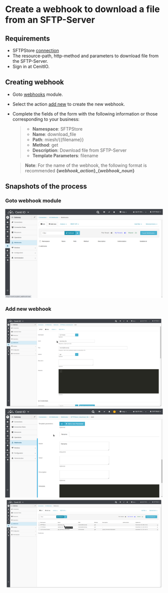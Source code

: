 # Create a webhook to download a file from an SFTP-Server

## Requirements

* SFTPStore [connection](../connections/SFTPStore-connection.md)
* The resource-path, http-method and parameters to download file from the SFTP-Server.
* Sign in at CenitIO.[<i class="fa fa-external-link" aria-hidden="true"></i>](https://cenit.io/users/sign_in)

## Creating webhook

* Goto [webhooks](https://cenit.io/plain_webhook) module.
* Select the action [add new](https://cenit.io/plain_webhook/new) to create the new webhook.
* Complete the fields of the form with the following information or those corresponding to your business:

    >- **Namespace**: SFTPStore
    >- **Name**: download_file
    >- **Path**: miesh/{{filename}}
    >- **Method**: get
    >- **Description**: Download file from SFTP-Server
    >- **Template Parameters**: filename

    > **Note**: For the name of the webhook, the following format is recommended **{*webhook_action*}\_{*webhook_noun*}**

## Snapshots of the process

### Goto webhook module

   ![](../assets/snapshots/sftp-store-wh/snapshots-001.png)
    
### Add new webhook

   ![](../assets/snapshots/sftp-store-wh/snapshots-302.png)
   ![](../assets/snapshots/sftp-store-wh/snapshots-303.png)
   ![](../assets/snapshots/sftp-store-wh/snapshots-304.png)
